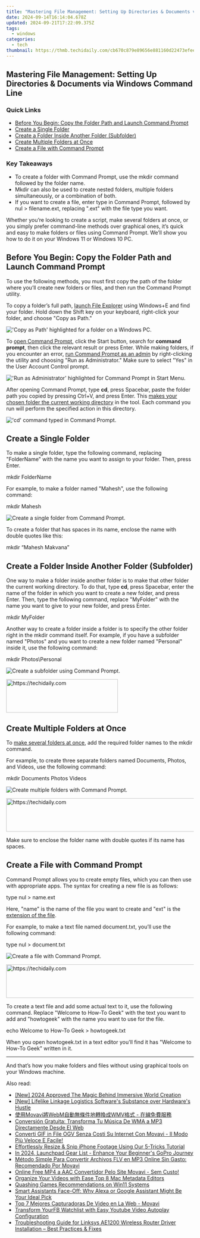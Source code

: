 ```yaml
---
title: "Mastering File Management: Setting Up Directories & Documents via Windows Command Line"
date: 2024-09-14T16:14:04.678Z
updated: 2024-09-21T17:22:09.375Z
tags:
  - windows
categories:
  - tech
thumbnail: https://thmb.techidaily.com/cb670c879e89656e881160d22473efee38dda114df0401fe96c31b4cf2882857.jpg
---
```


## Mastering File Management: Setting Up Directories & Documents via Windows Command Line

### Quick Links

* [Before You Begin: Copy the Folder Path and Launch Command Prompt](https://desktop-recording.techidaily.com/updated-iphone-filmmaking-101-capturing-time-in-pixels/)
* [Create a Single Folder](https://howto.techidaily.com/troubleshooting-guide-how-to-fix-an-unresponsive-honor-x7b-screen-drfone-by-drfone-fix-android-problems-fix-android-problems/)
* [Create a Folder Inside Another Folder (Subfolder)](https://www.howtogeek.com/how-to-create-folders-and-files-from-windows-command-prompt/#create-a-folder-inside-another-folder-subfolder)
* [Create Multiple Folders at Once](https://apple-account.techidaily.com/how-to-delete-icloud-account-on-apple-iphone-xr-without-password-by-drfone-ios/)
* [Create a File with Command Prompt](https://fake-location.techidaily.com/thinking-about-changing-your-netflix-region-without-a-vpn-on-infinix-hot-40i-drfone-by-drfone-virtual-android/)

### Key Takeaways

* To create a folder with Command Prompt, use the mkdir command followed by the folder name.
* Mkdir can also be used to create nested folders, multiple folders simultaneously, or a combination of both.
* If you want to create a file, enter type in Command Prompt, followed by nul > filename.ext, replacing ".ext" with the file type you want.

 Whether you’re looking to create a script, make several folders at once, or you simply prefer command-line methods over graphical ones, it’s quick and easy to make folders or files using Command Prompt. We’ll show you how to do it on your Windows 11 or Windows 10 PC.

##  Before You Begin: Copy the Folder Path and Launch Command Prompt

 To use the following methods, you must first copy the path of the folder where you’ll create new folders or files, and then run the Command Prompt utility.

 To copy a folder’s full path, [launch File Explorer](https://pokemon-go-android.techidaily.com/how-to-get-and-use-pokemon-go-promo-codes-on-realme-c67-4g-drfone-by-drfone-virtual-android/) using Windows+E and find your folder. Hold down the Shift key on your keyboard, right-click your folder, and choose "Copy as Path."

!['Copy as Path' highlighted for a folder on a Windows PC.](https://static1.howtogeekimages.com/wordpress/wp-content/uploads/2024/01/1-copy-folder-path-windows.jpg) 

 To [open Command Prompt](https://android-frp.techidaily.com/in-2024-step-by-step-tutorial-how-to-bypass-oppo-a78-frp-by-drfone-android/), click the Start button, search for **command prompt**, then click the relevant result or press Enter. While making folders, if you encounter an error, [run Command Prompt as an admin](https://instagram-videos.techidaily.com/updated-2024-approved-unlocking-instagram-potential-a-comprehensible-guide/) by right-clicking the utility and choosing "Run as Administrator." Make sure to select "Yes" in the User Account Control prompt.

!['Run as Administrator' highlighted for Command Prompt in Start Menu.](https://static1.howtogeekimages.com/wordpress/wp-content/uploads/2024/01/2-open-command-prompt-as-admin.jpg) 

 After opening Command Prompt, type **cd**, press Spacebar, paste the folder path you copied by pressing Ctrl+V, and press Enter. This [makes your chosen folder the current working directory](https://extra-information.techidaily.com/quick-and-easy-iphone-burst-techniques/) in the tool. Each command you run will perform the specified action in this directory.

!['cd' command typed in Command Prompt.](https://static1.howtogeekimages.com/wordpress/wp-content/uploads/2024/01/3-change-current-directory-command-prompt.jpg) 

##  Create a Single Folder

 To make a single folder, type the following command, replacing "FolderName" with the name you want to assign to your folder. Then, press Enter.

mkdir FolderName

 For example, to make a folder named "Mahesh", use the following command:

mkdir Mahesh

![Create a single folder from Command Prompt.](https://static1.howtogeekimages.com/wordpress/wp-content/uploads/2024/01/4-create-single-folder-cmd.jpg) 

 To create a folder that has spaces in its name, enclose the name with double quotes like this:

mkdir “Mahesh Makvana”

##  Create a Folder Inside Another Folder (Subfolder)

 One way to make a folder inside another folder is to make that other folder the current working directory. To do that, type **cd**, press Spacebar, enter the name of the folder in which you want to create a new folder, and press Enter. Then, type the following command, replace "MyFolder" with the name you want to give to your new folder, and press Enter.

mkdir MyFolder

 Another way to create a folder inside a folder is to specify the other folder right in the mkdir command itself. For example, if you have a subfolder named "Photos" and you want to create a new folder named "Personal" inside it, use the following command:

mkdir Photos\Personal

![Create a subfolder using Command Prompt.](https://static1.howtogeekimages.com/wordpress/wp-content/uploads/2024/01/5-create-subfolder-cmd.jpg) 

<!-- affiliate ads begin -->
<a href="https://aligracehair.sjv.io/c/5597632/2135414/19272" target="_top" id="2135414">
  <img src="//a.impactradius-go.com/display-ad/19272-2135414" border="0" alt="https://techidaily.com" width="300" height="90"/>
</a>
<img height="0" width="0" src="https://aligracehair.sjv.io/i/5597632/2135414/19272" style="position:absolute;visibility:hidden;" border="0" />
<!-- affiliate ads end -->

##  Create Multiple Folders at Once

 To [make several folders at once](https://phone-solutions.techidaily.com/in-2024-what-are-location-permissions-life360-on-motorola-razr-40-ultra-drfone-by-drfone-virtual-android/), add the required folder names to the mkdir command.

 For example, to create three separate folders named Documents, Photos, and Videos, use the following command:

mkdir Documents Photos Videos

![Create multiple folders with Command Prompt.](https://static1.howtogeekimages.com/wordpress/wp-content/uploads/2024/01/6-create-multiple-folders-cmd.jpg) 

<!-- affiliate ads begin -->
<a href="https://aligracehair.sjv.io/c/5597632/2080333/19272" target="_top" id="2080333">
  <img src="//a.impactradius-go.com/display-ad/19272-2080333" border="0" alt="https://techidaily.com" width="728" height="90"/>
</a>
<img height="0" width="0" src="https://aligracehair.sjv.io/i/5597632/2080333/19272" style="position:absolute;visibility:hidden;" border="0" />
<!-- affiliate ads end -->

 Make sure to enclose the folder name with double quotes if its name has spaces.

##  Create a File with Command Prompt

 Command Prompt allows you to create empty files, which you can then use with appropriate apps. The syntax for creating a new file is as follows:

type nul > name.ext

 Here, "name" is the name of the file you want to create and "ext" is the [extension of the file](https://twitter-videos.techidaily.com/updated-the-dos-and-donts-of-youtube-videos-on-twitter-for-2024/).

 For example, to make a text file named document.txt, you’ll use the following command:

type nul > document.txt

![Create a file with Command Prompt.](https://static1.howtogeekimages.com/wordpress/wp-content/uploads/2024/01/7-create-file-cmd.jpg) 

<!-- affiliate ads begin -->
<a href="https://ephamedtechinc.pxf.io/c/5597632/2123508/26400" target="_top" id="2123508">
  <img src="//a.impactradius-go.com/display-ad/26400-2123508" border="0" alt="https://techidaily.com" width="728" height="90"/>
</a>
<img height="0" width="0" src="https://ephamedtechinc.pxf.io/i/5597632/2123508/26400" style="position:absolute;visibility:hidden;" border="0" />
<!-- affiliate ads end -->

 To create a text file and add some actual text to it, use the following command. Replace "Welcome to How-To Geek" with the text you want to add and "howtogeek" with the name you want to use for the file.

echo Welcome to How-To Geek > howtogeek.txt

 When you open howtogeek.txt in a text editor you'll find it has "Welcome to How-To Geek" written in it. 

---

 And that’s how you make folders and files without using graphical tools on your Windows machine.

<ins class="adsbygoogle"
     style="display:block"
     data-ad-format="autorelaxed"
     data-ad-client="ca-pub-7571918770474297"
     data-ad-slot="1223367746"></ins>

<ins class="adsbygoogle"
     style="display:block"
     data-ad-client="ca-pub-7571918770474297"
     data-ad-slot="8358498916"
     data-ad-format="auto"
     data-full-width-responsive="true"></ins>

<span class="atpl-alsoreadstyle">Also read:</span>
<div><ul>
<li><a href="https://fox-cloud.techidaily.com/new-2024-approved-the-magic-behind-immersive-world-creation/"><u>[New] 2024 Approved The Magic Behind Immersive World Creation</u></a></li>
<li><a href="https://fox-friendly.techidaily.com/new-lifelike-linkage-logistics-softwares-substance-over-hardwares-hustle/"><u>[New] Lifelike Linkage Logistics Software's Substance over Hardware's Hustle</u></a></li>
<li><a href="https://win-forum.techidaily.com/movaviwebmwmv/"><u>使用Movavi將WebM自動無條件地轉換成WMV格式 - 在線免費服務</u></a></li>
<li><a href="https://win-forum.techidaily.com/conversion-gratuita-transforma-tu-musica-de-wma-a-mp3-directamente-desde-el-web/"><u>Conversión Gratuita: Transforma Tu Música De WMA a MP3 Directamente Desde El Web</u></a></li>
<li><a href="https://win-forum.techidaily.com/converti-gif-in-file-ogv-senza-costi-su-internet-con-movavi-il-modo-piu-veloce-e-facile/"><u>Converti GIF in File OGV Senza Costi Su Internet Con Movavi - Il Modo Più Veloce E Facile!</u></a></li>
<li><a href="https://win-forum.techidaily.com/effortlessly-resize-and-snip-iphone-footage-using-our-5-tricks-tutorial/"><u>Effortlessly Resize & Snip iPhone Footage Using Our 5-Tricks Tutorial</u></a></li>
<li><a href="https://extra-approaches.techidaily.com/in-2024-launchpad-gear-list-enhance-your-beginners-gopro-journey/"><u>In 2024, Launchpad Gear List - Enhance Your Beginner's GoPro Journey</u></a></li>
<li><a href="https://win-forum.techidaily.com/metodo-simple-para-convertir-archivos-flv-en-mp3-online-sin-gasto-recomendado-por-movavi/"><u>Método Simple Para Convertir Archivos FLV en MP3 Online Sin Gasto: Recomendado Por Movavi</u></a></li>
<li><a href="https://win-forum.techidaily.com/online-free-mp4-a-aac-convertidor-pelo-site-movavi-sem-custo/"><u>Online Free MP4 a AAC Convertidor Pelo Site Movavi - Sem Custo!</u></a></li>
<li><a href="https://ai-vdieo-software.techidaily.com/organize-your-videos-with-ease-top-8-mac-metadata-editors/"><u>Organize Your Videos with Ease Top 8 Mac Metadata Editors</u></a></li>
<li><a href="https://win11-tips.techidaily.com/quashing-games-recommendations-on-win11-systems/"><u>Quashing Games Recommendations on Win11 Systems</u></a></li>
<li><a href="https://techtrends.techidaily.com/smart-assistants-face-off-why-alexa-or-google-assistant-might-be-your-ideal-pick/"><u>Smart Assistants Face-Off: Why Alexa or Google Assistant Might Be Your Ideal Pick</u></a></li>
<li><a href="https://win-forum.techidaily.com/top-7-mejores-capturadoras-de-video-en-la-web-movavi/"><u>Top 7 Mejores Capturadoras De Video en La Web - Movavi</u></a></li>
<li><a href="https://facebook-videos.techidaily.com/transform-yourfb-watchlist-with-easy-youtube-video-autoplay-configuration/"><u>Transform YourFB Watchlist with Easy Youtube Video Autoplay Configuration</u></a></li>
<li><a href="https://driver-download.techidaily.com/troubleshooting-guide-for-linksys-ae1200-wireless-router-driver-installation-best-practices-and-fixes/"><u>Troubleshooting Guide for Linksys AE1200 Wireless Router Driver Installation – Best Practices & Fixes</u></a></li>
</ul></div>

